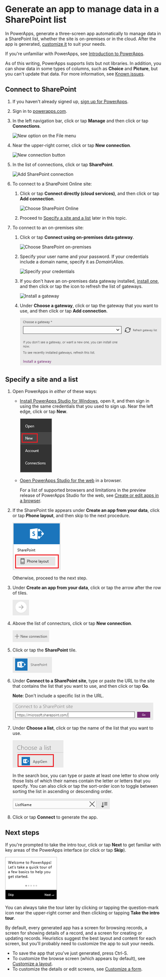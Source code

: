 <properties
   pageTitle="Generate an app to manage data in a SharePoint list | Microsoft PowerApps"
   description="Generate a three-screen app to manage data in a SharePoint list, whether the site is on-premises or in the cloud."
   services=""
   suite="powerapps"
   documentationCenter="na"
   authors="aftowen"
   manager="erikre"
   editor=""
   tags=""/>

<tags
   ms.service="powerapps"
   ms.devlang="na"
   ms.topic="article"
   ms.tgt_pltfrm="na"
   ms.workload="na"
   ms.date="09/03/2016"
   ms.author="anneta"/>

# Generate an app to manage data in a SharePoint list #
In PowerApps, generate a three-screen app automatically to manage data in a SharePoint list, whether the site is on-premises or in the cloud. After the app is generated, [customize it](customize-layout-sharepoint.md) to suit your needs.

If you're unfamiliar with PowerApps, see [Introduction to PowerApps](getting-started.md).

As of this writing, PowerApps supports lists but not libraries. In addition, you can show data in some types of columns, such as **Choice** and **Picture**, but you can't update that data. For more information, see [Known issues](connection-sharepoint-online.md#known-issues).

## Connect to SharePoint ##
1. If you haven't already signed up, [sign up for PowerApps](signup-for-powerapps.md).

1. Sign in to [powerapps.com](https://web.powerapps.com).

1. In the left navigation bar, click or tap **Manage** and then click or tap **Connections**.

	![New option on the File menu](./media/app-from-sharepoint/manage-connections.png)

1. Near the upper-right corner, click or tap **New connection**.

	![New connection button](./media/app-from-sharepoint/new-connection-portal.png)

1. In the list of connections, click or tap **SharePoint**.

	![Add SharePoint connection](./media/app-from-sharepoint/add-sp-portal.png)

1. To connect to a SharePoint Online site:

	1. Click or tap **Connect directly (cloud services)**, and then click or tap **Add connection**.

		![Choose SharePoint Online](./media/app-from-sharepoint/choose-online.png)

	1. Proceed to [Specify a site and a list](app-from-sharepoint.md#specify-a-site-and-a-list) later in this topic.

1. To connect to an on-premises site:

	1. Click or tap **Connect using on-premises data gateway**.

		![Choose SharePoint on-premises](./media/app-from-sharepoint/choose-onprem.png)

	1. Specify your user name and your password. If your credentials include a domain name, specify it as *Domain\Alias*.

		![Specify your credentials](./media/app-from-sharepoint/specify-credentials.png)

	1. If you don't have an on-premises data gateway installed, [install one](gateway-reference.md), and then click or tap the icon to refresh the list of gateways.

		![Install a gateway](./media/app-from-sharepoint/install-gateway.png)

	1. Under **Choose a gateway**, click or tap the gateway that you want to use, and then click or tap **Add connection**.

		![Choose a gateway](./media/app-from-sharepoint/choose-gateway.png)

## Specify a site and a list ##
1. Open PowerApps in *either* of these ways:

	- [Install PowerApps Studio for Windows](http://aka.ms/powerappsinstall), open it, and then sign in using the same credentials that you used to sign up. Near the left edge, click or tap **New**.

		![New option on the File menu](./media/app-from-sharepoint/file-menu.png)

	- [Open PowerApps Studio for the web](https://create.powerapps.com/api/start) in a browser.

		For a list of supported browsers and limitations in the preview release of PowerApps Studio for the web, see [Create or edit apps in a browser](create-app-browser.md).

1. If the SharePoint tile appears under **Create an app from your data**, click or tap **Phone layout**, and then skip to the next procedure.

	![](./media/app-from-sharepoint/sharepoint-tile.png)

	Otherwise, proceed to the next step.

1. Under **Create an app from your data**, click or tap the arrow after the row of tiles.

	![](./media/app-from-sharepoint/afdata.png)

1. Above the list of connectors, click or tap **New connection**.

	![](./media/app-from-sharepoint/new-connection.png)

1. Click or tap the **SharePoint** tile.

	![](./media/app-from-sharepoint/add-connector.png)

1. Under **Connect to a SharePoint site**, type or paste the URL to the site that contains the list that you want to use, and then click or tap **Go**.

	**Note**: Don't include a specific list in the URL.

	![](./media/app-from-sharepoint/specify-site.png)

1. Under **Choose a list**, click or tap the name of the list that you want to use.

	![](./media/app-from-sharepoint/choose-list.png)

	In the search box, you can type or paste at least one letter to show only those lists of which their names contain the letter or letters that you specify. You can also click or tap the sort-order icon to toggle between sorting the list in ascending or descending order.

	![Filter or sort lists](./media/app-from-sharepoint/filter-sort-lists.png)

1. Click or tap **Connect** to generate the app.

## Next steps ##
If you're prompted to take the intro tour, click or tap **Next** to get familiar with key areas of the PowerApps interface (or click or tap **Skip**).

![Opening screen of the intro tour](./media/app-from-sharepoint/quick-tour.png)

You can always take the tour later by clicking or tapping the question-mark icon near the upper-right corner and then clicking or tapping **Take the intro tour**.

By default, every generated app has a screen for browsing records, a screen for showing details of a record, and a screen for creating or updating records. Heuristics suggest the best layout and content for each screen, but you'll probably need to customize the app to suit your needs.

- To save the app that you've just generated, press Ctrl-S.
- To customize the browse screen (which appears by default), see [Customize a layout](customize-layout-sharepoint.md).
- To customize the details or edit screens, see [Customize a form](customize-form-sharepoint.md).
